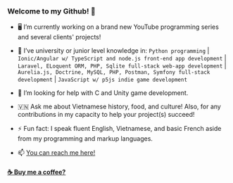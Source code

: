 ### Welcome to my Github! 🤗

<!--
**PhuocThienTran/PhuocThienTran** is a ✨ _special_ ✨ repository because its `README.md` (this file) appears on your GitHub profile.

Here are some ideas to get you started:
-->

- 🖥️ I’m currently working on a brand new YouTube programming series and several clients' projects!

- 🏫 I’ve university or junior level knowledge in: ```Python programming``` | ```Ionic/Angular w/ TypeScript and node.js front-end app development``` | ```Laravel, ELoquent ORM, PHP, Sqlite full-stack web-app development``` | ```Aurelia.js, Doctrine, MySQL, PHP, Postman, Symfony full-stack development``` | ```JavaScript w/ p5js indie game development```

- 🤝 I’m looking for help with C and Unity game development.

- 🇻🇳 Ask me about Vietnamese history, food, and culture! Also, for any contributions in my capacity to help your project(s) succeed!

- ⚡ Fun fact: I speak fluent English, Vietnamese, and basic French aside from my programming and markup languages.

- 📫 [You can reach me here!](donnyquickinc@gmail.com) 

#### <a href="https://www.paypal.me/thientran2702">☕️ Buy me a coffee?</a>  
